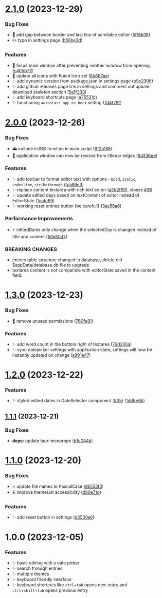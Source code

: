 # [2.1.0](https://github.com/knownasnaffy/inner-ink/compare/v2.0.0...v2.1.0) (2023-12-29)


### Bug Fixes

* :lipstick: add gap between border and last line of scrollable editor ([5ff8b08](https://github.com/knownasnaffy/inner-ink/commit/5ff8b08c60fe352fbd6384847f0bb0bee18c6d51))
* :pencil2: typo in settings page ([b56be3d](https://github.com/knownasnaffy/inner-ink/commit/b56be3d49a8d11c6b790183b34f39c53c51a9312))


### Features

* :children_crossing: focus main window after preventing another window from opening ([c40bb72](https://github.com/knownasnaffy/inner-ink/commit/c40bb7235e04f1ab8b71a9a7286bee915e41a4be))
* :lipstick: update all icons with fluent icon set ([8b867ae](https://github.com/knownasnaffy/inner-ink/commit/8b867ae2416807c5648c75062950dc50ce88824a))
* :sparkles: add dynamic version from package.json in settings page ([b5e2396](https://github.com/knownasnaffy/inner-ink/commit/b5e2396a0ce1abedec0828f3f5d8d0d8cf9e1d30))
* :sparkles: add github releases page link in settings and comment out update download skeleton section ([5e1f333](https://github.com/knownasnaffy/inner-ink/commit/5e1f3335811447b40888b4bab87a1cb7ec82ae8c))
* :sparkles: add keyboard shortcuts page ([a75531d](https://github.com/knownasnaffy/inner-ink/commit/a75531dbff976450618abd1d3bc2e9f16fe40114))
* :sparkles: functioning `autostart app on boot` setting ([7d4f78f](https://github.com/knownasnaffy/inner-ink/commit/7d4f78f7ae4822de14da12d03ff05565a71661a1))

# [2.0.0](https://github.com/knownasnaffy/inner-ink/compare/v1.3.0...v2.0.0) (2023-12-26)


### Bug Fixes

* :ambulance: include initDB function in main script ([8f2a168](https://github.com/knownasnaffy/inner-ink/commit/8f2a1682185b85459100f5a94574a19f00e96ccf))
* :bug: application window can now be resized from titlebar edges ([9d336ee](https://github.com/knownasnaffy/inner-ink/commit/9d336ee87d0b881e71bd842ec7e7aaf626c065ce))


### Features

* :sparkles: add toolbar to format editor text with options - `bold`, `italic`, `underline`, `strikethrough` ([fc589e3](https://github.com/knownasnaffy/inner-ink/commit/fc589e3e7b9b905a3c0f9f218f924d39fdee693f))
* :sparkles: replace content textarea with rich text editor ([a3b2f98](https://github.com/knownasnaffy/inner-ink/commit/a3b2f98a8eaedbc2177d03ca4ac53dc538eb2b71)), closes [#36](https://github.com/knownasnaffy/inner-ink/issues/36)
* :sparkles: update edited days based on textContent of editor instead of EditorState ([1eafc89](https://github.com/knownasnaffy/inner-ink/commit/1eafc89ddac15de392775f88dd1650a468ff9e41))
* :sparkles: working reset entries button (be careful!) ([3ae59a6](https://github.com/knownasnaffy/inner-ink/commit/3ae59a6cf18bb9726781735ea1c8f7b9ba7e0570))


### Performance Improvements

* :zap: editedDates only change when the selectedDay is changed instead of title and content ([50e80d7](https://github.com/knownasnaffy/inner-ink/commit/50e80d709c5afd0daa6f04bc451824570e42d14c))


### BREAKING CHANGES

* entries table structure changed in database, delete old $appData/database.db file to upgrade.
* textarea content is not compatible with editorState saved in the content field.

# [1.3.0](https://github.com/knownasnaffy/inner-ink/compare/v1.2.0...v1.3.0) (2023-12-23)


### Bug Fixes

* :passport_control: remove unused permissions ([760fe81](https://github.com/knownasnaffy/inner-ink/commit/760fe813bae9f72278c3826181a63a4632684bc0))


### Features

* :sparkles: add word count in the bottom right of textarea ([76d206a](https://github.com/knownasnaffy/inner-ink/commit/76d206abc170a66d87b1bb935cfd6b59e2b4a0b9))
* :sparkles: sync datepicker settings with application state, settings will now be instantly updated on change ([a891a47](https://github.com/knownasnaffy/inner-ink/commit/a891a47ee19b844100fe7d867594b42422206e9e))

# [1.2.0](https://github.com/knownasnaffy/inner-ink/compare/v1.1.1...v1.2.0) (2023-12-22)


### Features

* :sparkles: styled edited dates in DateSelecter component ([#35](https://github.com/knownasnaffy/inner-ink/issues/35)) ([1dd8e6b](https://github.com/knownasnaffy/inner-ink/commit/1dd8e6b0478a6ad6ff7324b0875a195c49cdc06b))

## [1.1.1](https://github.com/knownasnaffy/inner-ink/compare/v1.1.0...v1.1.1) (2023-12-21)


### Bug Fixes

* **deps:** update tauri monorepo ([b1c044b](https://github.com/knownasnaffy/inner-ink/commit/b1c044b3ec2ab0461ca9b547b89c6cd3970bb0cc))

# [1.1.0](https://github.com/knownasnaffy/inner-ink/compare/v1.0.0...v1.1.0) (2023-12-20)


### Bug Fixes

* :fire: update file names to PascalCase ([d6553f3](https://github.com/knownasnaffy/inner-ink/commit/d6553f3b5558c242396942cbb4c050467499190c))
* :wheelchair: improve themeList accessibility ([d80e71d](https://github.com/knownasnaffy/inner-ink/commit/d80e71d3c47d97d525ce127c7b9c11e88d5e293f))


### Features

* :sparkles: add reset button in settings ([b3530e6](https://github.com/knownasnaffy/inner-ink/commit/b3530e6e2a9a31d5efe06a1d73a1cb85ea18c04b))

# 1.0.0 (2023-12-05)


### Features

* ✨ basic editing with a date picker
* ✨ search through entries
* ✨ multiple themes
* ✨ keyboard friendly interface
* ✨ keyboard shortcuts like `ctrl`+`tab` opens next entry and `ctrl`+`shift`+`tab` opens previous entry
